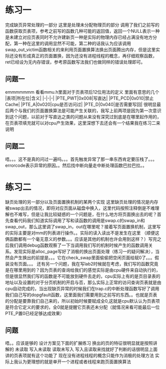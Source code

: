 # 练习一
完成缺页异常处理的一部分 这里是处理未分配物理页的部分 
调用了我们之前写的函数获取页表项，参考之前写的函数几种可能的返回值，返回一个NULL表示一种是未建立对应页表同时不允许建新页一种是实际的物理内存已经占满没有地方分配，第一种在这里的调用显然不可能，第二种的话我认为应该调用swap_out_victim函数相关的来利用页面置换算法换出页面腾出内存，但是这里实际还没有形成真正的页面置换，因为还没有进程线程的概念，再仔细观察函数，ret已经设为无内存错误，参考原函数写法我们也做同样的错误处理即可。
## 问题一
emmmmmmm 看看mmu.h里面对于页表项后12位用法的定义 里面有意思的几个
|表项|所在位|含义|
|-|-|-|
|PTE_PWT|0x008|写直达|
|PTE_PCD|0x010|禁止Cache|
|PTE_A|0x020|cpu是否访问过|
|PTE_D|0x040|是否需要写回|
很明显最后两个与我们的页面置换算法是可能产生关联的，我写上前两项是因为第一次意识到这个问题，以前对于写直达之类的问题从来没有深究过到底是在哪里起作用的，在页表项填充就可以对cpu产生效果，这里深想下去还会有一个结果我在练习二来说明
## 问题二
唔。。。这不是真的问过一遍吗。。。首先触发异常了那一串东西肯定要压栈了。。。errorcode表示异常的原因。。然后找中断向量走中断处理函数巴拉巴拉。。
# 练习二
缺页处理的另一部分以及页面置换机制的某两个实现
这里缺页处理的情况是内存被swap出去的情况，即将对应页面从磁盘中换入，这里代码按照注释倒是不难理解也不难写，但是让我比较疑惑的一个问题是，在什么地方将页面换出去的呢？首先查看代码我们知道实际调用了写和读函数的调用是swap.c的swap_in和swap_out，那么这里调了swap_in，out在哪里呢？接着写页面置换机制，这里写的实际主要是对mm的列表进行操作。。实际的读入读出不是发生在这里 （顺便这俩函数都有一个毫无意义的参数。。。应该是其他的机制也许会用到这样？）写完之后我们调用debug函数观察了一下当调用我们写的机制时候产生的函数调用关系。发现实际是alloc_page写好了消极的换出页面处理（练习一的疑问解决），当然会产生换出的前提是。。。它在check_swap里面偷偷把空闲页面给赋0了。。。假装没有页面。。。
还有另一个问题，我在写lab2时候就在考虑，我们写的函数究竟是在哪里用到的？因为页表的查询给我们的感觉实际是由cpu硬件来自动执行的，但是很显然我们写的函数是不可能放到硬件去走的，cpu实际上有的是页目录表的地址以及设置的对于分页机制的开启与否，那么实际上正常的访问查询页表就是由cpu自动完成的，当出现缺页异常的时候我们在trap.c的中断处理函数写好了调用我们自己写的dopgfault函数，这里面我们需要用到之前写的东西。。也就是页表的分配是要靠我们自己来的，所以初始时候要赋成全0,这就是cpu默认认为页表项是符合它定义的要求的，全0就是提醒它页表还未分配（就情况来看可能最后一位PTE_P置0已经足够达成效果）
## 问题
唔。。应该是够的 设计方案见下面的扩展练习 换出的页的特征很明显就是按照讲解的 未读取 写入未读取 读取未写入 写入且读取来找就好了判断的话很明显上面讲的页表项就有这个功能了 现在没有进程线程的概念只能作为消极的处理方法 实际上我认为更理想的就是单开一个进程或者线程来跑页面置换算法